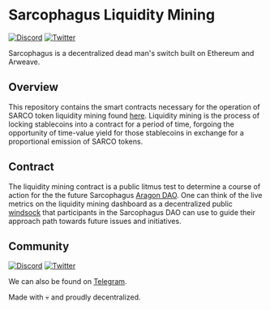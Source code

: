 # Sarcophagus Liquidity Mining
[![Discord](https://img.shields.io/discord/753398645507883099?color=768AD4&label=discord)](https://discord.com/channels/753398645507883099/)
[![Twitter](https://img.shields.io/twitter/follow/sarcophagusio?style=social)](https://twitter.com/sarcophagusio)

Sarcophagus is a decentralized dead man's switch built on Ethereum and Arweave.

## Overview
This repository contains the smart contracts necessary for the operation of SARCO token liquidity mining found [here](https://mining.sarcophagus.io). Liquidity mining is the process of locking stablecoins into a contract for a period of time, forgoing the opportunity of time-value yield for those stablecoins in exchange for a proportional emission of SARCO tokens.

## Contract
The liquidity mining contract is a public litmus test to determine a course of action for the the future Sarcophagus [Aragon DAO](https://aragon.org/dao). One can think of the live metrics on the liquidity mining dashboard as a decentralized public [windsock](https://en.wikipedia.org/wiki/Windsock) that participants in the Sarcophagus DAO can use to guide their approach path towards future issues and initiatives. 

## Community
[![Discord](https://img.shields.io/discord/753398645507883099?color=768AD4&label=discord)](https://discord.com/channels/753398645507883099/)
[![Twitter](https://img.shields.io/twitter/follow/sarcophagusio?style=social)](https://twitter.com/sarcophagusio)

We can also be found on [Telegram](https://t.me/sarcophagusio).

Made with :skull: and proudly decentralized.